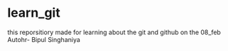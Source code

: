 # learn_git
this  reporsitiory made for learning about the git and github on the 08_feb
<br>
Autohr- Bipul Singhaniya
